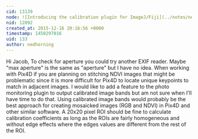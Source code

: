 ```yaml
---
cid: 13139
node: ![Introducing the calibration plugin for ImageJ/Fiji](../notes/nedhorning/07-22-2015/introducing-the-calibration-plugin-for-imagej-fiji)
nid: 12092
created_at: 2015-12-16 20:16:56 +0000
timestamp: 1450297016
uid: 133
author: nedhorning
---
```


Hi Jacob, To check for aperture you could try another EXIF reader. Maybe "max aperture" is the same as "aperture" but I have no idea. 
When working with Pix4D if you are planning on stitching NDVI images that might be problematic since it is more difficult for Pix4D to locate unique keypoints to match in adjacent images. I would like to add a feature to the photo monitoring plugin to output calibrated image bands but am not sure when I'll have time to do that. Using calibrated image bands would probably be the best approach for creating mosaicked images (RGB and NDVI) in Pix4D and other similar software. 
A 20x20 pixel ROI should be fine to calculate calibration coefficients as long as the ROIs are fairly homogeneous and without edge effects where the edges values are different from the rest of the ROI. 